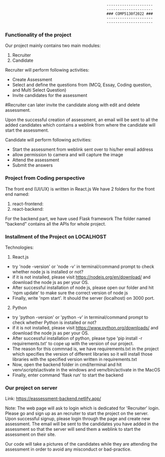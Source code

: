                                                   ---------------------
                                                  ---------------------
                                                  ### COMP5130f2022 ###
                                                  ---------------------
                                                  ---------------------

### Functionality of the project ###
Our project mainly contains two main modules:
1. Recruiter
2. Candidate

Recruiter will perform following activities:
- Create Assessment
- Select and define the questions from (MCQ, Essay, Coding question, and Multi Select Question)
- Invite candidates for the assessment

#Recruiter can later invite the candidate along with edit and delete assessment.

Upon the successful creation of assessment, an email will be sent to all the added candidates which contains a weblink from where the candidate will start the assessment.

Candidate will perform following activities:
- Start the assessment from weblink sent over to his/her email address
- allow permission to camera and will capture the image
- Attend the assessment
- Submit the answers


### Project from Coding perspective ###
The front end (UI/UX) is written in React.js
We have 2 folders for the front end named:
1. react-frontend:
2. react-backend:

For the backend part, we have used Flask framework
The folder named "backend" contains all the APIs for whole project.

### Installment of the Project on LOCALHOST ###
Technologies:
1. React.js
- try 'node -version' or 'node -v' in terminal/command prompt to check whether node js is installed or not?
- if it is not installed, please visit https://nodejs.org/en/download/ and download the node js as per your OS.
- After successful installation of node js, please open our folder and hit 'npm update' to make sure the correct version of node js
- Finally, write 'npm start'. It should the server (localhost) on 3000 port.

2. Python 
- try 'python -version' or 'python -v' in terminal/command prompt to check whether Python is installed or not?
- if it is not installed, please visit https://www.python.org/downloads/ and download the node js as per your OS.
- After successful installation of python, please type 'pip install -r requirements.txt' to cope up with the version of our project.
- The reason for this commnad is, we have requirements.txt in the project which specifies the version of different libraries so it will install those libraries with the specified version written in requirements.txt
- Now, open the backend folder in cmd/terminal and hit venv\scripts\activate in the windows and venv/bin/activate in the MacOS
- Finally, enter command 'flask run' to start the backend


### Our project on server ###
Link: https://eassessment-backend.netlify.app/

Note: The web page will ask to login which is dedicated for 'Recruiter' login. Please go and sign up as an recruiter to start the project on the server.
Upon successful signup, please login through the page and create new assessment. The email will be sent to the candidates you have added in the assessment so that the server will send them a weblink to start the assessment on their site.

Our code will take a pictures of the candidates while they are attending the assessment in order to avoid any misconduct or bad-practice.
